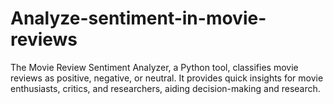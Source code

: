 # Analyze-sentiment-in-movie-reviews
The Movie Review Sentiment Analyzer, a Python tool, classifies movie reviews as positive, negative, or neutral. It provides quick insights for movie enthusiasts, critics, and researchers, aiding decision-making and research.
